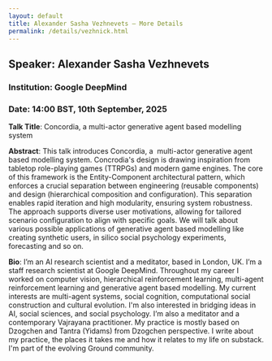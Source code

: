 ```yaml
---
layout: default
title: Alexander Sasha Vezhnevets – More Details
permalink: /details/vezhnick.html
---
```


## Speaker: Alexander Sasha Vezhnevets
### Institution: Google DeepMind 
### Date: 14:00 BST, 10th September, 2025

**Talk Title**: Concordia, a  multi-actor generative agent based modelling system

**Abstract**: This talk introduces Concordia, a  multi-actor generative agent based modelling system. Concrodia's design is drawing inspiration from tabletop role-playing games (TTRPGs) and modern game engines. The core of this framework is the Entity-Component architectural pattern, which enforces a crucial separation between engineering (reusable components) and design (hierarchical composition and configuration). This separation enables rapid iteration and high modularity, ensuring system robustness. The approach supports diverse user motivations, allowing for tailored scenario configuration to align with specific goals. We will talk about various possible applications of generative agent based modelling like creating synthetic users, in silico social psychology experiments, forecasting and so on. 

**Bio**: I’m an AI research scientist and a meditator, based in London, UK.
I’m a staff research scientist at Google DeepMind. Throughout my career I worked on computer vision, hierarchical reinforcement learning, multi-agent reinforcement learning and generative agent based modelling. My current interests are multi-agent systems, social cognition, computational social construction and cultural evolution. I'm also interested in bridging ideas in AI, social sciences, and social psychology.
I’m also a meditator and a contemporary Vajrayana practitioner. My practice is mostly based on Dzogchen and Tantra (Yidams) from Dzogchen perspective.  I write about my practice, the places it takes me and how it relates to my life on substack. I'm part of the evolving Ground community. 

